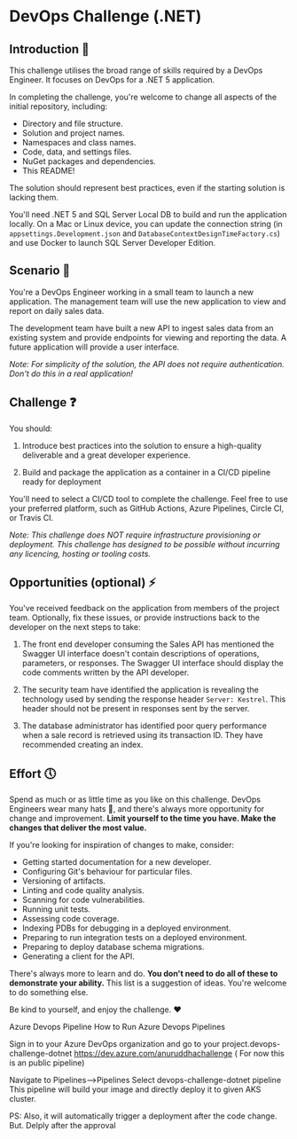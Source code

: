 # DevOps Challenge (.NET)

## Introduction :wave:

This challenge utilises the broad range of skills required by a DevOps Engineer. It focuses on DevOps for a .NET 5 application.

In completing the challenge, you're welcome to change all aspects of the initial repository, including:
* Directory and file structure.
* Solution and project names.
* Namespaces and class names.
* Code, data, and settings files.
* NuGet packages and dependencies.
* This README!

The solution should represent best practices, even if the starting solution is lacking them.

You'll need .NET 5 and SQL Server Local DB to build and run the application locally. On a Mac or Linux device, you can update the connection string (in `appsettings.Development.json` and `DatabaseContextDesignTimeFactory.cs`) and use Docker to launch SQL Server Developer Edition.

## Scenario :blue_book:

You're a DevOps Engineer working in a small team to launch a new application. The management team will use the new application to view and report on daily sales data.

The development team have built a new API to ingest sales data from an existing system and provide endpoints for viewing and reporting the data. A future application will provide a user interface.

*Note: For simplicity of the solution, the API does not require authentication. Don't do this in a real application!*

## Challenge :question:

You should:

1. Introduce best practices into the solution to ensure a high-quality deliverable and a great developer experience.

2. Build and package the application as a container in a CI/CD pipeline ready for deployment

You'll need to select a CI/CD tool to complete the challenge. Feel free to use your preferred platform, such as GitHub Actions, Azure Pipelines, Circle CI, or Travis CI.

*Note: This challenge does NOT require infrastructure provisioning or deployment. This challenge has designed to be possible without incurring any licencing, hosting or tooling costs.*

## Opportunities (optional) :zap:

You've received feedback on the application from members of the project team. Optionally, fix these issues, or provide instructions back to the developer on the next steps to take:

1. The front end developer consuming the Sales API has mentioned the Swagger UI interface doesn't contain descriptions of operations, parameters, or responses. The Swagger UI interface should display the code comments written by the API developer.

2. The security team have identified the application is revealing the technology used by sending the response header `Server: Kestrel`. This header should not be present in responses sent by the server.

3. The database administrator has identified poor query performance when a sale record is retrieved using its transaction ID. They have recommended creating an index.

## Effort :clock5:

Spend as much or as little time as you like on this challenge. DevOps Engineers wear many hats :crown:, and there's always more opportunity for change and improvement. **Limit yourself to the time you have. Make the changes that deliver the most value.**

If you're looking for inspiration of changes to make, consider:

* Getting started documentation for a new developer.
* Configuring Git's behaviour for particular files.
* Versioning of artifacts.
* Linting and code quality analysis.
* Scanning for code vulnerabilities.
* Running unit tests.
* Assessing code coverage.
* Indexing PDBs for debugging in a deployed environment.
* Preparing to run integration tests on a deployed environment.
* Preparing to deploy database schema migrations.
* Generating a client for the API.

There's always more to learn and do. **You don't need to do all of these to demonstrate your ability.** This list is a suggestion of ideas. You're welcome to do something else.

Be kind to yourself, and enjoy the challenge. :heart:

Azure Devops Pipeline
How to Run Azure Devops Pipelines

Sign in to your Azure DevOps organization and go to your project.devops-challenge-dotnet
https://dev.azure.com/anuruddhachallenge ( For now this is an public pipeline)

Navigate to Pipelines-->Pipelines
Select devops-challenge-dotnet pipeline
This pipeline will build your image and directly deploy it to given AKS cluster.

PS: Also, it will automatically trigger a deployment after the code change. But. Delply after the approval
